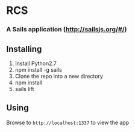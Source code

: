 # RCS

### A Sails application (http://sailsjs.org/#/)

## Installing
1. Install Python2.7
2. npm install -g sails
3. Clone the repo into a new directory
4. npm install
5. sails lift

## Using

Browse to `http://localhost:1337` to view the app
